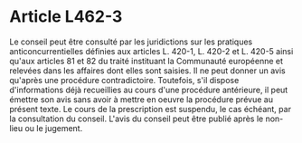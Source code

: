 # Article L462-3

Le conseil peut être consulté par les juridictions sur les pratiques anticoncurrentielles définies aux articles L. 420-1, L. 420-2 et L. 420-5 ainsi qu'aux articles 81 et 82 du traité instituant la Communauté européenne et relevées dans les affaires dont elles sont saisies. Il ne peut donner un avis qu'après une procédure contradictoire. Toutefois, s'il dispose d'informations déjà recueillies au cours d'une procédure antérieure, il peut émettre son avis sans avoir à mettre en oeuvre la procédure prévue au présent texte.   Le cours de la prescription est suspendu, le cas échéant, par la consultation du conseil.   L'avis du conseil peut être publié après le non-lieu ou le jugement.